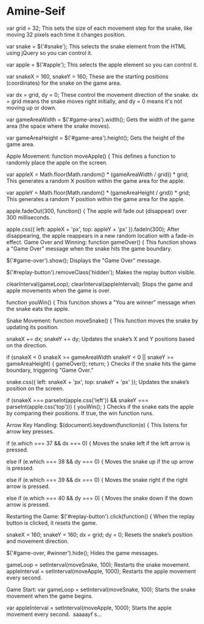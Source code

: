# Amine-Seif

var grid = 32;
This sets the size of each movement step for the snake, like moving 32 pixels each time it changes position.

var snake = $('#snake');
This selects the snake element from the HTML using jQuery so you can control it.

var apple = $('#apple');
This selects the apple element so you can control it.

var snakeX = 160, snakeY = 160;
These are the starting positions (coordinates) for the snake on the game area.

var dx = grid, dy = 0;
These control the movement direction of the snake. dx = grid means the snake moves right initially, and dy = 0 means it's not moving up or down.

var gameAreaWidth = $('#game-area').width();
Gets the width of the game area (the space where the snake moves).

var gameAreaHeight = $('#game-area').height();
Gets the height of the game area.

Apple Movement:
function moveApple() {
This defines a function to randomly place the apple on the screen.

var appleX = Math.floor(Math.random() * (gameAreaWidth / grid)) * grid;
This generates a random X position within the game area for the apple.

var appleY = Math.floor(Math.random() * (gameAreaHeight / grid)) * grid;
This generates a random Y position within the game area for the apple.

apple.fadeOut(300, function() {
The apple will fade out (disappear) over 300 milliseconds.

apple.css({ left: appleX + 'px', top: appleY + 'px' }).fadeIn(300);
After disappearing, the apple reappears in a new random location with a fade-in effect.
Game Over and Winning:
function gameOver() {
This function shows a "Game Over" message when the snake hits the game boundary.

$('#game-over').show();
Displays the "Game Over" message.

$('#replay-button').removeClass('hidden');
Makes the replay button visible.

clearInterval(gameLoop); clearInterval(appleInterval);
Stops the game and apple movements when the game is over.

function youWin() {
This function shows a "You are winner" message when the snake eats the apple.

Snake Movement:
function moveSnake() {
This function moves the snake by updating its position.

snakeX += dx; snakeY += dy;
Updates the snake’s X and Y positions based on the direction.

if (snakeX < 0  snakeX >= gameAreaWidth  snakeY < 0 || snakeY >= gameAreaHeight) { gameOver(); return; }
Checks if the snake hits the game boundary, triggering "Game Over."

snake.css({ left: snakeX + 'px', top: snakeY + 'px' });
Updates the snake’s position on the screen.

if (snakeX === parseInt(apple.css('left')) && snakeY === parseInt(apple.css('top'))) { youWin(); }
Checks if the snake eats the apple by comparing their positions. If true, the win function runs.

Arrow Key Handling:
$(document).keydown(function(e) {
This listens for arrow key presses.

if (e.which === 37 && dx === 0) {
Moves the snake left if the left arrow is pressed.

else if (e.which === 38 && dy === 0) {
Moves the snake up if the up arrow is pressed.

else if (e.which === 39 && dx === 0) {
Moves the snake right if the right arrow is pressed.

else if (e.which === 40 && dy === 0) {
Moves the snake down if the down arrow is pressed.

Restarting the Game:
$('#replay-button').click(function() {
When the replay button is clicked, it resets the game.

snakeX = 160; snakeY = 160; dx = grid; dy = 0;
Resets the snake’s position and movement direction.

$('#game-over, #winner').hide();
Hides the game messages.

gameLoop = setInterval(moveSnake, 100);
Restarts the snake movement.
appleInterval = setInterval(moveApple, 1000);
Restarts the apple movement every second.

Game Start:
var gameLoop = setInterval(moveSnake, 100);
Starts the snake movement when the game begins.

var appleInterval = setInterval(moveApple, 1000);
Starts the apple movement every second.
﻿
saaaayf
s...
 
